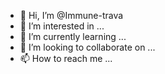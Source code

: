 - 👋 Hi, I’m @Immune-trava
- 👀 I’m interested in ...
- 🌱 I’m currently learning ...
- 💞️ I’m looking to collaborate on ...
- 📫 How to reach me ...

<!---
Immune-trava/Immune-trava is a ✨ special ✨ repository because its `README.md` (this file) appears on your GitHub profile.
You can click the Preview link to take a look at your changes.
--->
